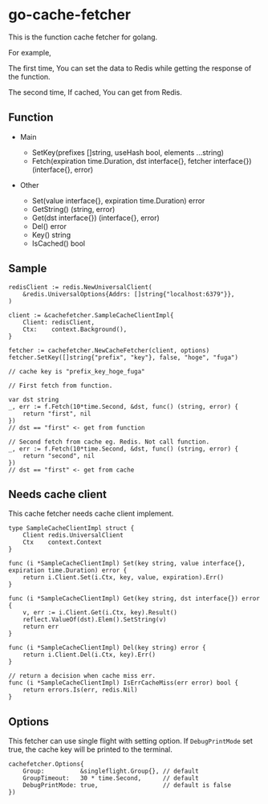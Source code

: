 # go-cache-fetcher

This is the function cache fetcher for golang.

For example,

The first time, You can set the data to Redis while getting the response of the function.

The second time, If cached, You can get from Redis.


## Function

- Main
	- SetKey(prefixes []string, useHash bool, elements ...string)
	- Fetch(expiration time.Duration, dst interface{}, fetcher interface{}) (interface{}, error)

- Other
	- Set(value interface{}, expiration time.Duration) error
	- GetString() (string, error)
	- Get(dst interface{}) (interface{}, error)
	- Del() error
	- Key() string
	- IsCached() bool


## Sample

```
redisClient := redis.NewUniversalClient(
	&redis.UniversalOptions{Addrs: []string{"localhost:6379"}},
)

client := &cachefetcher.SampleCacheClientImpl{
	Client: redisClient,
	Ctx:    context.Background(),
}
  
fetcher := cachefetcher.NewCacheFetcher(client, options)
fetcher.SetKey([]string{"prefix", "key"}, false, "hoge", "fuga")

// cache key is "prefix_key_hoge_fuga"

// First fetch from function.

var dst string  
_, err := f.Fetch(10*time.Second, &dst, func() (string, error) {
	return "first", nil
})
// dst == "first" <- get from function

// Second fetch from cache eg. Redis. Not call function.
_, err := f.Fetch(10*time.Second, &dst, func() (string, error) {
	return "second", nil
})
// dst == "first" <- get from cache

```

## Needs cache client
This cache fetcher needs cache client implement.

```
type SampleCacheClientImpl struct {
	Client redis.UniversalClient
	Ctx    context.Context
}

func (i *SampleCacheClientImpl) Set(key string, value interface{}, expiration time.Duration) error {
	return i.Client.Set(i.Ctx, key, value, expiration).Err()
}

func (i *SampleCacheClientImpl) Get(key string, dst interface{}) error {
	v, err := i.Client.Get(i.Ctx, key).Result()
	reflect.ValueOf(dst).Elem().SetString(v)
	return err
}

func (i *SampleCacheClientImpl) Del(key string) error {
	return i.Client.Del(i.Ctx, key).Err()
}

// return a decision when cache miss err.
func (i *SampleCacheClientImpl) IsErrCacheMiss(err error) bool {
	return errors.Is(err, redis.Nil)
}
```

## Options
This fetcher can use single flight with setting option.
If `DebugPrintMode` set true, the cache key will be printed to the terminal.

```
cachefetcher.Options{
	Group:          &singleflight.Group{}, // default
	GroupTimeout:   30 * time.Second,      // default
	DebugPrintMode: true,                  // default is false
})
```

